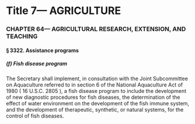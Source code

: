 
# Title 7— AGRICULTURE
### CHAPTER 64— AGRICULTURAL RESEARCH, EXTENSION, AND TEACHING
#### § 3322. Assistance programs
##### (f) Fish disease program

The Secretary shall implement, in consultation with the Joint Subcommittee on Aquaculture referred to in section 6 of the National Aquaculture Act of 1980 ( 16 U.S.C. 2805 ), a fish disease program to include the development of new diagnostic procedures for fish diseases, the determination of the effect of water environment on the development of the fish immune system, and the development of therapeutic, synthetic, or natural systems, for the control of fish diseases.
